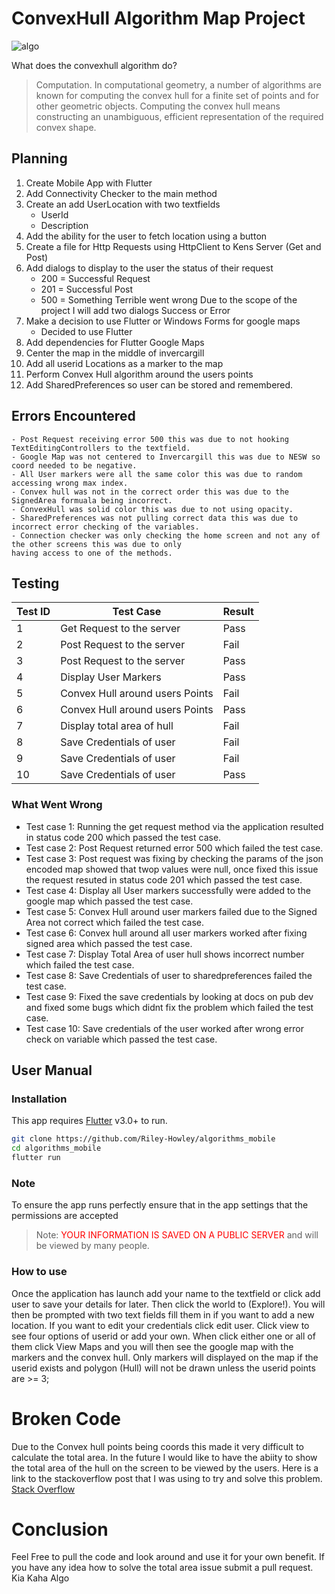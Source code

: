 # ConvexHull Algorithm Map Project

<img src="https://i.ibb.co/TPhTNc2/algo.png" alt="algo">

What does the convexhull algorithm do?

> Computation. In computational geometry, a number of algorithms are known for computing the convex hull for a finite set of points and for other geometric objects. Computing the convex hull means constructing an unambiguous, efficient representation of the required convex shape.

## Planning

1. Create Mobile App with Flutter
2. Add Connectivity Checker to the main method
3. Create an add UserLocation with two textfields
   - UserId
   - Description
4. Add the ability for the user to fetch location using a button
5. Create a file for Http Requests using HttpClient to Kens Server (Get and Post)
6. Add dialogs to display to the user the status of their request
   - 200 = Successful Request
   - 201 = Successful Post
   - 500 = Something Terrible went wrong
     Due to the scope of the project I will add two dialogs Success or Error
7. Make a decision to use Flutter or Windows Forms for google maps
   - Decided to use Flutter
8. Add dependencies for Flutter Google Maps
9. Center the map in the middle of invercargill
10. Add all userid Locations as a marker to the map
11. Perform Convex Hull algorithm around the users points
12. Add SharedPreferences so user can be stored and remembered.

## Errors Encountered

    - Post Request receiving error 500 this was due to not hooking TextEditingControllers to the textfield.
    - Google Map was not centered to Invercargill this was due to NESW so coord needed to be negative.
    - All User markers were all the same color this was due to random accessing wrong max index.
    - Convex hull was not in the correct order this was due to the SignedArea formuala being incorrect.
    - ConvexHull was solid color this was due to not using opacity.
    - SharedPreferences was not pulling correct data this was due to incorrect error checking of the variables.
    - Connection checker was only checking the home screen and not any of the other screens this was due to only
    having access to one of the methods.

## Testing

| Test ID | Test Case                       | Result |
| ------- | ------------------------------- | ------ |
| 1       | Get Request to the server       | Pass   |
| 2       | Post Request to the server      | Fail   |
| 3       | Post Request to the server      | Pass   |
| 4       | Display User Markers            | Pass   |
| 5       | Convex Hull around users Points | Fail   |
| 6       | Convex Hull around users Points | Pass   |
| 7       | Display total area of hull      | Fail   |
| 8       | Save Credentials of user        | Fail   |
| 9       | Save Credentials of user        | Fail   |
| 10      | Save Credentials of user        | Pass   |

### What Went Wrong

- Test case 1: Running the get request method via the application resulted in status code 200 which passed the test case.
- Test case 2: Post Request returned error 500 which failed the test case.
- Test case 3: Post request was fixing by checking the params of the json encoded map showed that twop values were null,
  once fixed this issue the request resuted in status code 201 which passed the test case.
- Test case 4: Display all User markers successfully were added to the google map which passed the test case.
- Test case 5: Convex Hull around user markers failed due to the Signed Area not correct which failed the test case.
- Test case 6: Convex hull around all user markers worked after fixing signed area which passed the test case.
- Test case 7: Display Total Area of user hull shows incorrect number which failed the test case.
- Test case 8: Save Credentials of user to sharedpreferences failed the test case.
- Test case 9: Fixed the save credentials by looking at docs on pub dev and fixed some bugs which didnt fix the problem
  which failed the test case.
- Test case 10: Save credentials of the user worked after wrong error check on variable which passed the test case.

## User Manual

### Installation

This app requires [Flutter](https://flutter.dev/) v3.0+ to run.

```sh
git clone https://github.com/Riley-Howley/algorithms_mobile
cd algorithms_mobile
flutter run
```

### Note

To ensure the app runs perfectly ensure that in the app settings that the permissions are accepted

> Note: <span style="color:red">YOUR INFORMATION IS SAVED ON A PUBLIC SERVER</span> and will be viewed by many people.

### How to use

Once the application has launch add your name to the textfield or click add user to save your details
for later. Then click the world to (Explore!).
You will then be prompted with two text fields fill them in if you want to add a new location.
If you want to edit your credentials click edit user.
Click view to see four options of userid or add your own. When click either one or all of them
click View Maps and you will then see the google map with the markers and the convex hull.
Only markers will displayed on the map if the userid exists and polygon (Hull) will not be drawn
unless the userid points are >= 3;

# Broken Code

Due to the Convex hull points being coords this made it very difficult to calculate the total area.
In the future I would like to have the abiity to show the total area of the hull on the screen to
be viewed by the users.
Here is a link to the stackoverflow post that I was using to try and solve this problem.
[Stack Overflow](https://stackoverflow.com/questions/2861272/polygon-area-calculation-using-latitude-and-longitude-generated-from-cartesian-s)

# Conclusion

Feel Free to pull the code and look around and use it for your own benefit.
If you have any idea how to solve the total area issue submit a pull request.
Kia Kaha Algo

